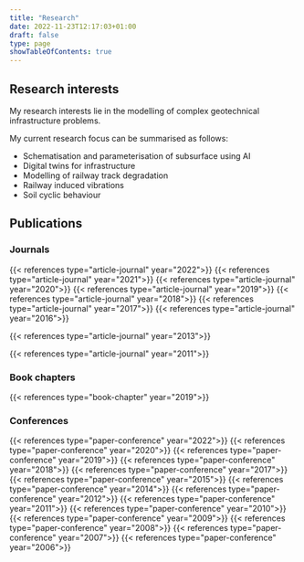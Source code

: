 ```yaml
---
title: "Research"
date: 2022-11-23T12:17:03+01:00
draft: false
type: page
showTableOfContents: true
---
```


## Research interests
My research interests lie in the modelling of complex geotechnical infrastructure problems.

My current research focus can be summarised as follows:

* Schematisation and parameterisation of subsurface using AI
* Digital twins for infrastructure
* Modelling of railway track degradation
* Railway induced vibrations
* Soil cyclic behaviour


## Publications

### Journals
<!-- create bibliography shortcode with json info from data (json can be exported from zotero) -->
{{< references type="article-journal" year="2022">}}
{{< references type="article-journal" year="2021">}}
{{< references type="article-journal" year="2020">}}
{{< references type="article-journal" year="2019">}}
{{< references type="article-journal" year="2018">}}
{{< references type="article-journal" year="2017">}}
{{< references type="article-journal" year="2016">}}
<!-- {{< references type="article-journal" year="2015">}} -->
<!-- {{< references type="article-journal" year="2014">}} -->
{{< references type="article-journal" year="2013">}}
<!-- {{< references type="article-journal" year="2012">}} -->
{{< references type="article-journal" year="2011">}}

### Book chapters
{{< references type="book-chapter" year="2019">}}

### Conferences
{{< references type="paper-conference" year="2022">}}
{{< references type="paper-conference" year="2020">}}
{{< references type="paper-conference" year="2019">}}
{{< references type="paper-conference" year="2018">}}
{{< references type="paper-conference" year="2017">}}
{{< references type="paper-conference" year="2015">}}
{{< references type="paper-conference" year="2014">}}
{{< references type="paper-conference" year="2012">}}
{{< references type="paper-conference" year="2011">}}
{{< references type="paper-conference" year="2010">}}
{{< references type="paper-conference" year="2009">}}
{{< references type="paper-conference" year="2008">}}
{{< references type="paper-conference" year="2007">}}
{{< references type="paper-conference" year="2006">}}

